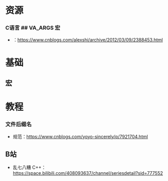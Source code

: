 # 资源

### C语言 ## __VA_ARGS__ 宏 

- ：https://www.cnblogs.com/alexshi/archive/2012/03/09/2388453.html

# 基础

## 宏



# 教程



### 文件后缀名

- 规范：https://www.cnblogs.com/yoyo-sincerely/p/7921704.html

## B站

- 乱七八糟 C++：https://space.bilibili.com/408093637/channel/seriesdetail?sid=777552





